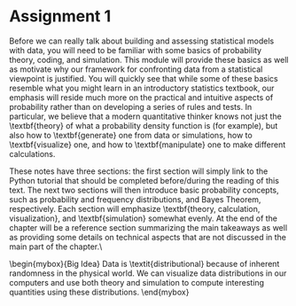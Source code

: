 # Assignment 1

Before we can really talk about building and assessing statistical models with data, you will need to be familiar with some basics of probability theory, coding, and simulation.  This module will provide these basics as well as motivate why our framework for confronting data from a statistical viewpoint is justified.  You will quickly see that while some of these basics resemble what you might learn in an introductory statistics textbook, our emphasis will reside much more on the practical and intuitive aspects of probability rather than on developing a series of rules and tests.  In particular, we believe that a modern quantitative thinker knows not just the \textbf{theory} of what a probability density function is (for example), but also how to \textbf{generate} one from data or simulations, how to \textbf{visualize} one, and how to \textbf{manipulate} one to make different calculations.

These notes have three sections: the first section will simply link to the Python tutorial that should be completed before/during the reading of this text.  The next two sections will then introduce basic probability concepts, such as probability and frequency distributions, and Bayes Theorem, respectively.  Each section will emphasize \textbf{theory, calculation, visualization}, and \textbf{simulation} somewhat evenly.  At the end of the chapter will be a reference section summarizing the main takeaways as well as providing some details on technical aspects that are not discussed in the main part of the chapter.\\

\begin{mybox}{Big Idea}
    Data is \textit{distributional} because of inherent randomness in the physical world.  We can visualize data distributions in our computers and use both theory and simulation to compute interesting quantities using these distributions.
\end{mybox}